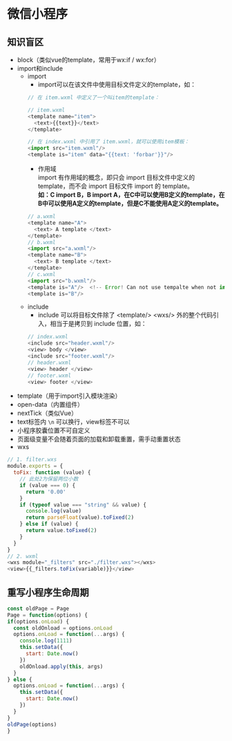 # 微信小程序
## 知识盲区
  * block（类似vue的template，常用于wx:if / wx:for）
  * import和include
    + import
      - import可以在该文件中使用目标文件定义的template，如：
      ``` js
      // 在 item.wxml 中定义了一个叫item的template：

      // item.wxml
      <template name="item">
        <text>{{text}}</text>
      </template>

      // 在 index.wxml 中引用了 item.wxml，就可以使用item模板：
      <import src="item.wxml"/>
      <template is="item" data="{{text: 'forbar'}}"/>
      ```
      - 作用域  
      import 有作用域的概念，即只会 import 目标文件中定义的 template，而不会 import 目标文件 import 的 template。  
      **如：C import B，B import A，在C中可以使用B定义的template，在B中可以使用A定义的template，但是C不能使用A定义的template。**
      ``` js
      // a.wxml
      <template name="A">
        <text> A template </text>
      </template>
      // b.wxml
      <import src="a.wxml"/>
      <template name="B">
        <text> B template </text>
      </template>
      // c.wxml
      <import src="b.wxml"/>
      <template is="A"/>  <!-- Error! Can not use tempalte when not import A. -->
      <template is="B"/>
      ```
    + include
      - include 可以将目标文件除了 &lt;template/&gt; &lt;wxs/&gt; 外的整个代码引入，相当于是拷贝到 include 位置，如：
      ``` js
      // index.wxml
      <include src="header.wxml"/>
      <view> body </view>
      <include src="footer.wxml"/>
      // header.wxml
      <view> header </view>
      // footer.wxml
      <view> footer </view>
      ```
  * template（用于import引入模块渲染）
  * open-data（内置组件）
  * nextTick（类似Vue）
  * text标签内 <code>\n</code> 可以换行，view标签不可以
  * 小程序胶囊位置不可自定义
  * 页面级变量不会随着页面的加载和卸载重置，需手动重置状态
  * wxs
  ``` js
  // 1. filter.wxs
  module.exports = {
    toFix: function (value) {
      // 此处2为保留两位小数
      if (value === 0) {
        return '0.00'
      }
      if (typeof value === "string" && value) {
        console.log(value)
        return parseFloat(value).toFixed(2)
      } else if (value) {
        return value.toFixed(2)
      }
    }
  }
  // 2. wxml
  <wxs module="_filters" src="./filter.wxs"></wxs>
  <view>{{_filters.toFix(variable)}}</view>
  ```











  ## 重写小程序生命周期
``` js
const oldPage = Page
Page = function(options) {
if(options.onLoad) {
  const oldOnload = options.onLoad
  options.onLoad = function(...args) {
    console.log(1111)
    this.setData({
      start: Date.now()
    })
    oldOnload.apply(this, args)
  }
} else {
  options.onLoad = function(...args) {
    this.setData({
      start: Date.now()
    })
  }
}
oldPage(options)
}
```